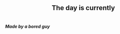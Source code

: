 <h2 align=center>The day is currently</h2>
<h1 algn=center><!--TIME--></h1>
<h5>Made by a bored guy</h5>
